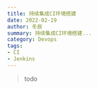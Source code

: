 ```yaml
---
title: 持续集成CI环境搭建
date: 2022-02-19
author: 冬辰
summary: 持续集成CI环境搭建...
category: Devops
tags:
- CI
- Jenkins
---
```


> todo
